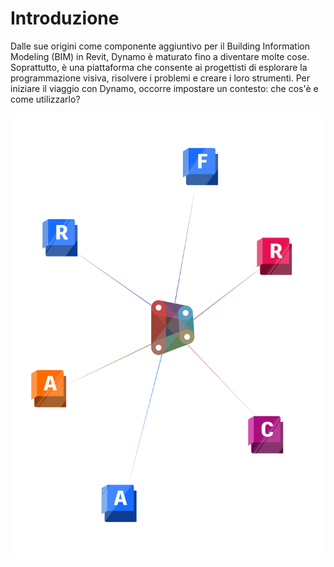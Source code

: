 # Introduzione

Dalle sue origini come componente aggiuntivo per il Building Information Modeling (BIM) in Revit, Dynamo è maturato fino a diventare molte cose. Soprattutto, è una piattaforma che consente ai progettisti di esplorare la programmazione visiva, risolvere i problemi e creare i loro strumenti. Per iniziare il viaggio con Dynamo, occorre impostare un contesto: che cos'è e come utilizzarlo?

![Ecosistema di Dynamo](./images/introdynamocover.jpg)
